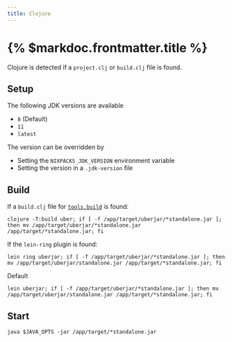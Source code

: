 ```yaml
---
title: Clojure
---
```


# {% $markdoc.frontmatter.title %}

Clojure is detected if a `project.clj` or `build.clj` file is found.

## Setup

The following JDK versions are available

- `8`  (Default)
- `11`
- `latest`

The version can be overridden by

- Setting the `NIXPACKS_JDK_VERSION` environment variable
- Setting the version in a `.jdk-version` file

## Build

If a `build.clj` file for [`tools.build`](https://clojure.org/guides/tools_build) is found:
```
clojure -T:build uber; if [ -f /app/target/uberjar/*standalone.jar ]; then mv /app/target/uberjar/*standalone.jar /app/target/*standalone.jar; fi
```

If the `lein-ring` plugin is found:

```
lein ring uberjar; if [ -f /app/target/uberjar/*standalone.jar ]; then mv /app/target/uberjar/standalone.jar /app/target/*standalone.jar; fi
```

Default
```
lein uberjar; if [ -f /app/target/uberjar/*standalone.jar ]; then mv /app/target/uberjar/standalone.jar /app/target/*standalone.jar; fi
```


## Start

```
java $JAVA_OPTS -jar /app/target/*standalone.jar
```
